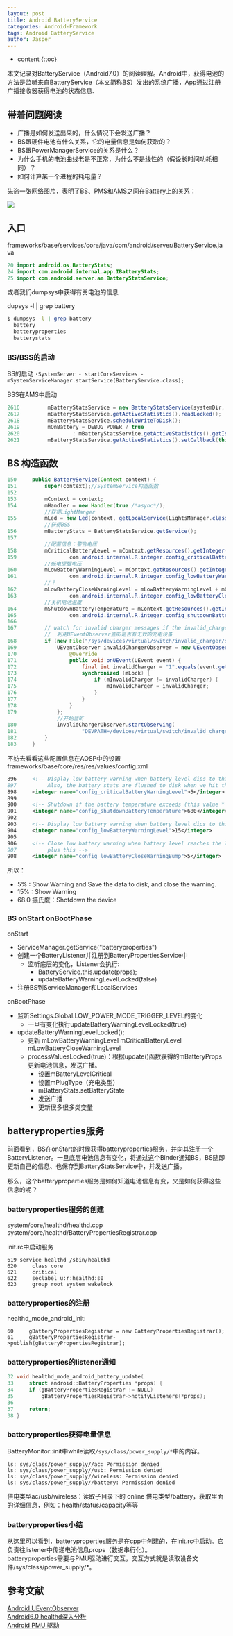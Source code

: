 ```yaml
---
layout: post
title: Android BatteryService
categories: Android-Framework
tags: Android BatteryService
author: Jasper
---
```


* content
{:toc}

本文记录对BatteryService（Android7.0）的阅读理解。Android中，获得电池的方法是监听来自BatteryService（本文简称BS）发出的系统广播，App通过注册广播接收器获得电池的状态信息.




## 带着问题阅读

- 广播是如何发送出来的，什么情况下会发送广播？
- BS跟硬件电池有什么关系，它的电量信息是如何获取的？
- BS跟PowerManagerService的关系是什么？
- 为什么手机的电池曲线老是不正常，为什么不是线性的（假设长时间功耗相同）？
- 如何计算某一个进程的耗电量？

先盗一张网络图片，表明了BS、PMS和AMS之间在Battery上的关系：

![](http://oeraas0pz.bkt.clouddn.com/wp-content/uploads/2016/10/20161009_57f9c0d7cb226.jpg)

## 入口

frameworks/base/services/core/java/com/android/server/BatteryService.java

```java
20 import android.os.BatteryStats;                                                                                                             
24 import com.android.internal.app.IBatteryStats;
25 import com.android.server.am.BatteryStatsService;
```

或者我们dumpsys中获得有关电池的信息

dupsys -l | grep battery

```bash
$ dumpsys -l | grep battery
  battery
  batteryproperties
  batterystats
```

### BS/BSS的启动

BS的启动
`·SystemServer - startCoreServices - mSystemServiceManager.startService(BatteryService.class);`  

BSS在AMS中启动

```java
2616         mBatteryStatsService = new BatteryStatsService(systemDir, mHandler);                                                              
2617         mBatteryStatsService.getActiveStatistics().readLocked();
2618         mBatteryStatsService.scheduleWriteToDisk();
2619         mOnBattery = DEBUG_POWER ? true
2620                 : mBatteryStatsService.getActiveStatistics().getIsOnBattery();
2621         mBatteryStatsService.getActiveStatistics().setCallback(this);
```

## BS 构造函数

```java
150     public BatteryService(Context context) {
151         super(context);//SystemService构造函数
152
153         mContext = context;
154         mHandler = new Handler(true /*async*/);
            //获得LightManger
155         mLed = new Led(context, getLocalService(LightsManager.class));
            //获得BSS
156         mBatteryStats = BatteryStatsService.getService();
157
            //配置信息：警告电压
158         mCriticalBatteryLevel = mContext.getResources().getInteger(
159                 com.android.internal.R.integer.config_criticalBatteryWarningLevel);
            //低电提醒电压
160         mLowBatteryWarningLevel = mContext.getResources().getInteger(
161                 com.android.internal.R.integer.config_lowBatteryWarningLevel);
            //？
162         mLowBatteryCloseWarningLevel = mLowBatteryWarningLevel + mContext.getResources().getInteger(
163                 com.android.internal.R.integer.config_lowBatteryCloseWarningBump);
            //关机电池温度
164         mShutdownBatteryTemperature = mContext.getResources().getInteger(
165                 com.android.internal.R.integer.config_shutdownBatteryTemperature);
166
167         // watch for invalid charger messages if the invalid_charger switch exists
            //  利用UEventObserver监听是否有无效的充电设备
168         if (new File("/sys/devices/virtual/switch/invalid_charger/state").exists()) {
169             UEventObserver invalidChargerObserver = new UEventObserver() {
170                 @Override
171                 public void onUEvent(UEvent event) {                                                                                        
172                     final int invalidCharger = "1".equals(event.get("SWITCH_STATE")) ? 1 : 0;
173                     synchronized (mLock) {
174                         if (mInvalidCharger != invalidCharger) {
175                             mInvalidCharger = invalidCharger;
176                         }
177                     }
178                 }
179             };
                //开始监听
180             invalidChargerObserver.startObserving(
181                     "DEVPATH=/devices/virtual/switch/invalid_charger");
182         }
183     }
```

不妨去看看这些配置信息在AOSP中的设置  
frameworks/base/core/res/res/values/config.xml

```xml
896     <!-- Display low battery warning when battery level dips to this value.
897          Also, the battery stats are flushed to disk when we hit this level.  -->
898     <integer name="config_criticalBatteryWarningLevel">5</integer>                                                                         
899
900     <!-- Shutdown if the battery temperature exceeds (this value * 0.1) Celsius. -->
901     <integer name="config_shutdownBatteryTemperature">680</integer>
902
903     <!-- Display low battery warning when battery level dips to this value -->
904     <integer name="config_lowBatteryWarningLevel">15</integer>
905
906     <!-- Close low battery warning when battery level reaches the lowBatteryWarningLevel
907          plus this -->
908     <integer name="config_lowBatteryCloseWarningBump">5</integer>
```

所以：  

- 5% : Show Warning and Save the data to disk, and close the warning.
- 15% : Show Warning
- 68.0 摄氏度：Shotdown the device

### BS onStart onBootPhase

onStart

- ServiceManager.getService("batteryproperties")
- 创建一个BatteryListener并注册到BatteryPropertiesService中
  - 监听底层的变化，Listener会执行:
    - BatteryService.this.update(props);
    - updateBatteryWarningLevelLocked(false)
- 注册BS到ServiceManager和LocalServices

onBootPhase

- 监听Settings.Global.LOW_POWER_MODE_TRIGGER_LEVEL的变化
  - 一旦有变化执行updateBatteryWarningLevelLocked(true)
- updateBatteryWarningLevelLocked();
  - 更新 mLowBatteryWarningLevel mCriticalBatteryLevel mLowBatteryCloseWarningLevel
  - processValuesLocked(true)：根据update()函数获得的mBatteryProps更新电池信息，发送广播。
    - 设置mBatteryLevelCritical
    - 设置mPlugType（充电类型）
    - mBatteryStats.setBatteryState
    - 发送广播
    - 更新很多很多类变量

## batteryproperties服务

前面看到，BS在onStart的时候获得batteryproperties服务，并向其注册一个BatteryListener。一旦底层电池信息有变化，将通过这个Binder通知BS，BS随即更新自己的信息、也保存到BatteryStatsService中，并发送广播。

那么，这个batteryproperties服务是如何知道电池信息有变，又是如何获得这些信息的呢？

### batteryproperties服务的创建

system/core/healthd/healthd.cpp  
system/core/healthd/BatteryPropertiesRegistrar.cpp

init.rc中启动服务

```
619 service healthd /sbin/healthd                                                                                                               
620     class core
621     critical
622     seclabel u:r:healthd:s0
623     group root system wakelock
```

### batteryproperties的注册

healthd_mode_android_init:

```
60     gBatteryPropertiesRegistrar = new BatteryPropertiesRegistrar();
61     gBatteryPropertiesRegistrar->publish(gBatteryPropertiesRegistrar);
```

### batteryproperties的listener通知

```c
32 void healthd_mode_android_battery_update(
33     struct android::BatteryProperties *props) {
34     if (gBatteryPropertiesRegistrar != NULL)
35         gBatteryPropertiesRegistrar->notifyListeners(*props);
36
37     return;
38 }
```

### batteryproperties获得电量信息

BatteryMonitor::init中while读取`/sys/class/power_supply/*`中的内容。

```                                                                                                     
ls: sys/class/power_supply//ac: Permission denied
ls: sys/class/power_supply//usb: Permission denied
ls: sys/class/power_supply//wireless: Permission denied
ls: sys/class/power_supply//battery: Permission denied
```

供电类型ac/usb/wireless：读取子目录下的 online
供电类型/battery，获取里面的详细信息，例如：health/status/capacity等等

### batteryproperties小结

从这里可以看到，batteryproperties服务是在cpp中创建的，在init.rc中启动。它负责往listener中传递电池信息props（数据串行化）。  
batteryproperties需要与PMU驱动进行交互，交互方式就是读取设备文件/sys/class/power_supply/*。 

## 参考文献

[Android UEventObserver](http://blog.csdn.net/darkengine/article/details/7442359)    
[Android6.0 healthd深入分析](http://blog.csdn.net/u011311586/article/details/51082685)  
[Android PMU 驱动](http://blog.csdn.net/wantianpei/article/details/8850454)  
